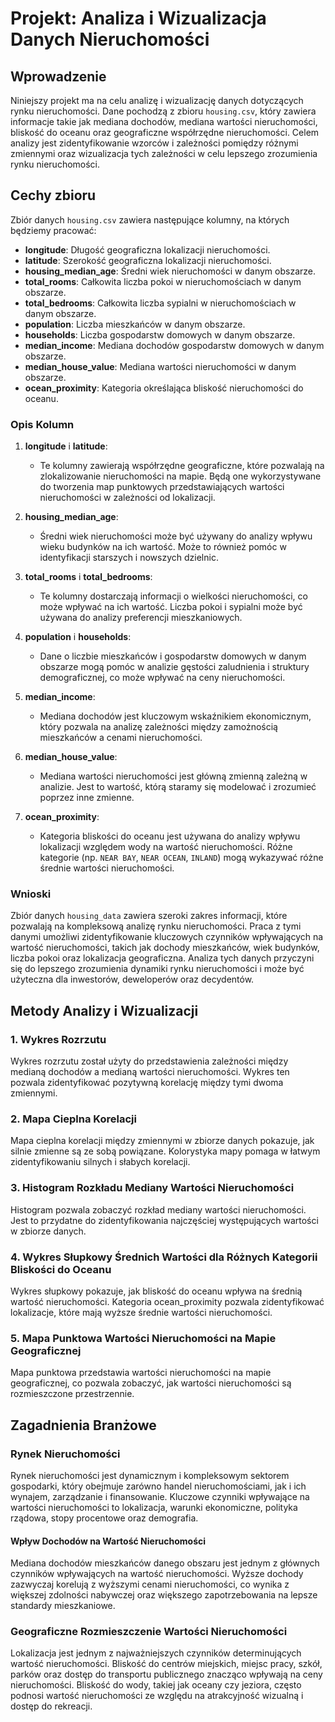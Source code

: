 # Projekt: Analiza i Wizualizacja Danych Nieruchomości 

## Wprowadzenie

Niniejszy projekt ma na celu analizę i wizualizację danych dotyczących rynku nieruchomości. Dane pochodzą z zbioru `housing.csv`, który zawiera informacje takie jak mediana dochodów, mediana wartości nieruchomości, bliskość do oceanu oraz geograficzne współrzędne nieruchomości. Celem analizy jest zidentyfikowanie wzorców i zależności pomiędzy różnymi zmiennymi oraz wizualizacja tych zależności w celu lepszego zrozumienia rynku nieruchomości.

## Cechy zbioru

Zbiór danych `housing.csv` zawiera następujące kolumny, na których będziemy pracować:

- **longitude**: Długość geograficzna lokalizacji nieruchomości.
- **latitude**: Szerokość geograficzna lokalizacji nieruchomości.
- **housing_median_age**: Średni wiek nieruchomości w danym obszarze.
- **total_rooms**: Całkowita liczba pokoi w nieruchomościach w danym obszarze.
- **total_bedrooms**: Całkowita liczba sypialni w nieruchomościach w danym obszarze.
- **population**: Liczba mieszkańców w danym obszarze.
- **households**: Liczba gospodarstw domowych w danym obszarze.
- **median_income**: Mediana dochodów gospodarstw domowych w danym obszarze.
- **median_house_value**: Mediana wartości nieruchomości w danym obszarze.
- **ocean_proximity**: Kategoria określająca bliskość nieruchomości do oceanu.

### Opis Kolumn

1. **longitude** i **latitude**:
   - Te kolumny zawierają współrzędne geograficzne, które pozwalają na zlokalizowanie nieruchomości na mapie. Będą one wykorzystywane do tworzenia map punktowych przedstawiających wartości nieruchomości w zależności od lokalizacji.

2. **housing_median_age**:
   - Średni wiek nieruchomości może być używany do analizy wpływu wieku budynków na ich wartość. Może to również pomóc w identyfikacji starszych i nowszych dzielnic.

3. **total_rooms** i **total_bedrooms**:
   - Te kolumny dostarczają informacji o wielkości nieruchomości, co może wpływać na ich wartość. Liczba pokoi i sypialni może być używana do analizy preferencji mieszkaniowych.

4. **population** i **households**:
   - Dane o liczbie mieszkańców i gospodarstw domowych w danym obszarze mogą pomóc w analizie gęstości zaludnienia i struktury demograficznej, co może wpływać na ceny nieruchomości.

5. **median_income**:
   - Mediana dochodów jest kluczowym wskaźnikiem ekonomicznym, który pozwala na analizę zależności między zamożnością mieszkańców a cenami nieruchomości.

6. **median_house_value**:
   - Mediana wartości nieruchomości jest główną zmienną zależną w analizie. Jest to wartość, którą staramy się modelować i zrozumieć poprzez inne zmienne.

7. **ocean_proximity**:
   - Kategoria bliskości do oceanu jest używana do analizy wpływu lokalizacji względem wody na wartość nieruchomości. Różne kategorie (np. `NEAR BAY`, `NEAR OCEAN`, `INLAND`) mogą wykazywać różne średnie wartości nieruchomości.

### Wnioski

Zbiór danych `housing_data` zawiera szeroki zakres informacji, które pozwalają na kompleksową analizę rynku nieruchomości. Praca z tymi danymi umożliwi zidentyfikowanie kluczowych czynników wpływających na wartość nieruchomości, takich jak dochody mieszkańców, wiek budynków, liczba pokoi oraz lokalizacja geograficzna. Analiza tych danych przyczyni się do lepszego zrozumienia dynamiki rynku nieruchomości i może być użyteczna dla inwestorów, deweloperów oraz decydentów.

## Metody Analizy i Wizualizacji

### 1. Wykres Rozrzutu

Wykres rozrzutu został użyty do przedstawienia zależności między medianą dochodów a medianą wartości nieruchomości. Wykres ten pozwala zidentyfikować pozytywną korelację między tymi dwoma zmiennymi.

### 2. Mapa Cieplna Korelacji

Mapa cieplna korelacji między zmiennymi w zbiorze danych pokazuje, jak silnie zmienne są ze sobą powiązane. Kolorystyka mapy pomaga w łatwym zidentyfikowaniu silnych i słabych korelacji.

### 3. Histogram Rozkładu Mediany Wartości Nieruchomości

Histogram pozwala zobaczyć rozkład mediany wartości nieruchomości. Jest to przydatne do zidentyfikowania najczęściej występujących wartości w zbiorze danych.

### 4. Wykres Słupkowy Średnich Wartości dla Różnych Kategorii Bliskości do Oceanu

Wykres słupkowy pokazuje, jak bliskość do oceanu wpływa na średnią wartość nieruchomości. Kategoria ocean_proximity pozwala zidentyfikować lokalizacje, które mają wyższe średnie wartości nieruchomości.

### 5. Mapa Punktowa Wartości Nieruchomości na Mapie Geograficznej

Mapa punktowa przedstawia wartości nieruchomości na mapie geograficznej, co pozwala zobaczyć, jak wartości nieruchomości są rozmieszczone przestrzennie.

## Zagadnienia Branżowe
### Rynek Nieruchomości
Rynek nieruchomości jest dynamicznym i kompleksowym sektorem gospodarki, który obejmuje zarówno handel nieruchomościami, jak i ich wynajem, zarządzanie i finansowanie. Kluczowe czynniki wpływające na wartości nieruchomości to lokalizacja, warunki ekonomiczne, polityka rządowa, stopy procentowe oraz demografia.

#### Wpływ Dochodów na Wartość Nieruchomości
Mediana dochodów mieszkańców danego obszaru jest jednym z głównych czynników wpływających na wartość nieruchomości. Wyższe dochody zazwyczaj korelują z wyższymi cenami nieruchomości, co wynika z większej zdolności nabywczej oraz większego zapotrzebowania na lepsze standardy mieszkaniowe.

### Geograficzne Rozmieszczenie Wartości Nieruchomości
Lokalizacja jest jednym z najważniejszych czynników determinujących wartość nieruchomości. Bliskość do centrów miejskich, miejsc pracy, szkół, parków oraz dostęp do transportu publicznego znacząco wpływają na ceny nieruchomości. Bliskość do wody, takiej jak oceany czy jeziora, często podnosi wartość nieruchomości ze względu na atrakcyjność wizualną i dostęp do rekreacji.
